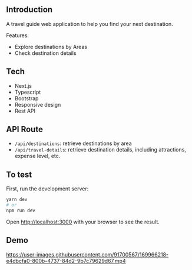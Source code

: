 ## Introduction

A travel guide web application to help you find your next destination.

Features:

- Explore destinations by Areas
- Check destination details

## Tech

- Next.js
- Typescript
- Bootstrap
- Responsive design
- Rest API

## API Route

- `/api/destinations`: retrieve destinations by area
- `/api/travel-details`: retrieve destination details, including attractions, expense level, etc.

## To test

First, run the development server:

```bash
yarn dev
# or
npm run dev
```

Open [http://localhost:3000](http://localhost:3000) with your browser to see the result.

## Demo
 


https://user-images.githubusercontent.com/91700567/169966218-e4dbcfa0-800b-4737-84d2-9b7c79629d67.mp4

